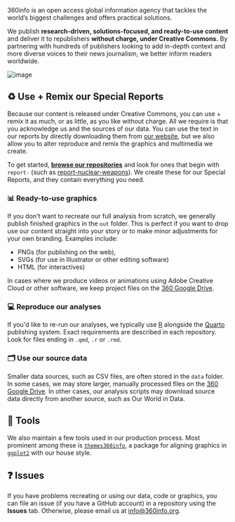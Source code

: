 360info is an open access global information agency that tackles the world’s biggest challenges and offers practical solutions.

We publish **research-driven, solutions-focused, and ready-to-use content** and deliver it to republishers **without charge, under Creative Commons.** By partnering with hundreds of publishers looking to add in-depth context and more diverse voices to their news journalism, we better inform readers worldwide.

![image](https://user-images.githubusercontent.com/6520659/158499127-38260d62-cb39-4a70-80e7-6e2f1862d88d.png)

## ♻️ Use + Remix our Special Reports

Because our content is released under Creative Commons, you can use + remix it as much, or as little, as you like without charge. All we require is that you acknowledge us and the sources of our data. You can use the text in our reports by directly downloading them from [our website](https://360info.org), but we also allow you to alter reproduce and remix the graphics and multimedia we create.

To get started, **[browse our repositories](https://github.com/orgs/360-info/repositories)** and look for ones that begin with `report-` (such as [report-nuclear-weapons](https://github.com/360-info/report-nuclear-weapons)). We create these for our Special Reports, and they contain everything you need.

### 📊 Ready-to-use graphics

If you don't want to recreate our full analysis from scratch, we generally publish finished graphics in the `out` folder. This is perfect if you want to drop use our content straight into your story or to make minor adjustments for your own branding. Examples include:

* PNGs (for publishing on the web),
* SVGs (for use in Illustrator or other editing software)
* HTML (for interactives)

In cases where we produce videos or animations using Adobe Creative Cloud or other software, we keep project files on the [360 Google Drive](https://drive.google.com/drive/folders/1zNaEtm8jkKWF-IltlV12_36tk7ST_ihG?usp=sharing).

### 💻 Reproduce our analyses

If you'd like to re-run our analyses, we typically use [R](https://r-project.org) alongside the [Quarto](https://quarto.org) publishing system. Exact requirements are described in each repository. Look for files ending in `.qmd`, `.r` or `.rmd`.

### 🗂 Use our source data

Smaller data sources, such as CSV files, are often stored in the `data` folder. In some cases, we may store larger, manually processed files on the [360 Google Drive](https://drive.google.com/drive/folders/1zNaEtm8jkKWF-IltlV12_36tk7ST_ihG?usp=sharing). In other cases, our analysis scripts may download source data directly from another source, such as Our World in Data.

## 🔧 Tools

We also maintain a few tools used in our production process. Most prominent among these is [`themes360info`](https://github.com/360-info/themes360info), a package for aligning graphics in [`ggplot2`](https://ggplot2.tidyverse.org) with our house style.

## ❓ Issues

If you have problems recreating or using our data, code or graphics, you can file an issue (if you have a GitHub account) in a repository using the **Issues** tab. Otherwise, please email us at <info@360info.org>.

